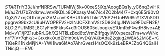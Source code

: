 $START$rlY33J1/mfNRRSw/TURMiWj5k+00xeSSjXq/AoogBQs1yLyC6nq3v/HKM/aJZrU7bZndkmvJwtvRKDLb8QKxasyMe674c4ZO2bM4/7+Cxq6E5r90vQGg3jYZxnjOULoVym2VM+nv0KBHUlToR/Tblm2V6P2+UuHW6ScYfXVbSDDppgrw99bx2dU9uHWOPRFVSHzINJCFXhmV9zSD8G4IgJNWbo9FDcFN2E/8LGt2YUfMBSL8C1yFm6FkksX+d3iOUS605dJoogkyE1UmRxF4wdH8ive+AEMd+vY1/jPZ1subRrLGh/X2NTRLzBxd6tcVrmZHfgqyIWXvpeca2Fm+wvWNxnrF7lV+7qhk/o+GtxxkkOudZRHn9of/vvDQVA0bAdaZ2gjug2WEAS2MGE+rCTiQeRi11NxMPjNA+YWI1iwa6MAo7AhrGvezH4sOQXk9zLeBRAEZbG4Q6aiHTNicjQ==$END$